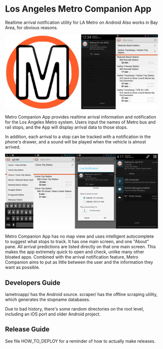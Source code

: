 # Los Angeles Metro Companion App
Realtime arrival notification utility for LA Metro on Android
Also works in Bay Area, for obvious reasons.

![Promo Banner](/promotional_images/promo_banner.png?raw=true "Promo Banner")

Metro Companion App provides realtime arrival information and notification for the Los Angeles Metro system.
Users input the names of Metro bus and rail stops, and the App will display arrival data to those stops.

In addition, each arrival to a stop can be tracked with a notification in the phone's drawer, and a sound will be played when the vehicle is almost arrived.

![Demo Sequence](/promotional_images/sequence_banner.png?raw=true "Sequence Banner")

Metro Companion App has no map view and uses intelligent autocomplete to suggest what stops to track.
It has one main screen, and one "About" pane. All arrival predictions are listed directly on that one main screen.
This makes the app extremely quick to open and check, unlike many other bloated apps.
Combined with the arrival notification feature, Metro Companion aims to put as little between the user and the information they want as possible.

## Developers Guide

lametroapp/ has the Android source.
scraper/ has the offline scraping utility, which generates the stopname databases.

Due to bad history, there's some random directories on the root level, including an iOS port and older Android project.

## Release Guide

See file HOW_TO_DEPLOY for a reminder of how to actually make releases.